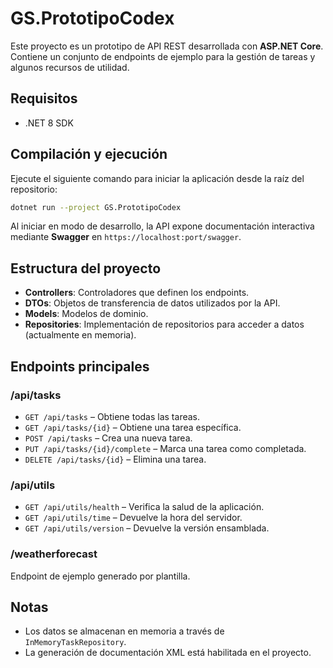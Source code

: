 # GS.PrototipoCodex

Este proyecto es un prototipo de API REST desarrollada con **ASP.NET Core**. Contiene un conjunto de endpoints de ejemplo para la gestión de tareas y algunos recursos de utilidad.

## Requisitos
- .NET 8 SDK

## Compilación y ejecución

Ejecute el siguiente comando para iniciar la aplicación desde la raíz del repositorio:

```bash
dotnet run --project GS.PrototipoCodex
```

Al iniciar en modo de desarrollo, la API expone documentación interactiva mediante **Swagger** en `https://localhost:port/swagger`.

## Estructura del proyecto
- **Controllers**: Controladores que definen los endpoints.
- **DTOs**: Objetos de transferencia de datos utilizados por la API.
- **Models**: Modelos de dominio.
- **Repositories**: Implementación de repositorios para acceder a datos (actualmente en memoria).

## Endpoints principales

### /api/tasks
- `GET /api/tasks` – Obtiene todas las tareas.
- `GET /api/tasks/{id}` – Obtiene una tarea específica.
- `POST /api/tasks` – Crea una nueva tarea.
- `PUT /api/tasks/{id}/complete` – Marca una tarea como completada.
- `DELETE /api/tasks/{id}` – Elimina una tarea.

### /api/utils
- `GET /api/utils/health` – Verifica la salud de la aplicación.
- `GET /api/utils/time` – Devuelve la hora del servidor.
- `GET /api/utils/version` – Devuelve la versión ensamblada.

### /weatherforecast
Endpoint de ejemplo generado por plantilla.

## Notas
- Los datos se almacenan en memoria a través de `InMemoryTaskRepository`.
- La generación de documentación XML está habilitada en el proyecto.
